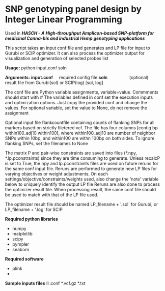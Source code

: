 # SNP genotyping panel design by Integer Linear Programming

Used in ***HASCH - A High-throughput Amplicon-based SNP-platform for medicinal Canna-bis and industrial Hemp genotyping applications***

This script takes an input conf file and generates and LP file for input to Gurubi or SCIP optimizer.
It can also process the optimizer output for visualization and generation of selected probes list

**Usage:**
python input.conf soln

**Arguments:**
**input.conf** &nbsp;&nbsp;&nbsp; required config file
**soln**  &nbsp;&nbsp;&nbsp;&nbsp;&nbsp;&nbsp;&nbsp;&nbsp;&nbsp;&nbsp;&nbsp;&nbsp;&nbsp;&nbsp;&nbsp;&nbsp;&nbsp;(optional) result file from Gurubi(sol) or SCIP(log)  [sol, log] 


The conf file are Python variable assignments, variable=value. Commments should start with #
The variables defined in conf set the execution inputs and optimization options.
Just copy the provided conf and change the values. 
For optional variable, set the value to None, do not remove the assignment

Optional input file flankcountfile containing counts of flanking SNPs for all markers based on strictly filetered vcf. The file has four columns [contig	bp	within100_adj10	within100], where within100_adj10 are number of neighbor SNPs within 10bp, and within100 are withn 100bp on both sides. To ignore flanking SNPs, set the filenames to None

The matrix P and pair-wise constraints are saved into files  (*.npy, *.lp.pconstraints) since they are time consuming to generate. Unless recalcP is set to True, the npy and lp.pconstraints files are used on future reruns for the same conf input file. Reruns are performed to generate new LP files for varying objectives or weight adjustments. On each settings/objective/constraints/weights used, also change the  'note' variable  below to uniquely identify the output LP file Reruns are also done to process the optimizer result file. When processing result, the same conf file should be used to match with that of the LP file used.

The optimizer result file should be named  LP_filename + '.sol' for Gurubi, or LP_filename + '.log' for SCIP

**Required python libraries**
- numpy
- matplotlib
- scipy
- pympler
- seaborn

**Required software**
- plink
- 
**Sample inputs files**
lll.conf
*.vcf.gz
*.txt

